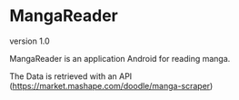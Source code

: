 # MangaReader
version 1.0

MangaReader is an application Android for reading manga.

The Data is retrieved with an API (https://market.mashape.com/doodle/manga-scraper)
